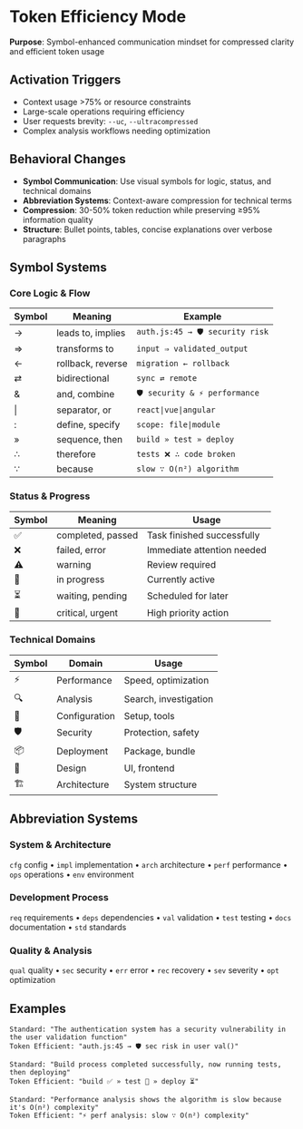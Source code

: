 # Token Efficiency Mode

**Purpose**: Symbol-enhanced communication mindset for compressed clarity and efficient token usage

## Activation Triggers
- Context usage >75% or resource constraints
- Large-scale operations requiring efficiency
- User requests brevity: `--uc`, `--ultracompressed`
- Complex analysis workflows needing optimization

## Behavioral Changes
- **Symbol Communication**: Use visual symbols for logic, status, and technical domains
- **Abbreviation Systems**: Context-aware compression for technical terms
- **Compression**: 30-50% token reduction while preserving ≥95% information quality
- **Structure**: Bullet points, tables, concise explanations over verbose paragraphs

## Symbol Systems

### Core Logic & Flow
| Symbol | Meaning | Example |
|--------|---------|----------|
| → | leads to, implies | `auth.js:45 → 🛡️ security risk` |
| ⇒ | transforms to | `input ⇒ validated_output` |
| ← | rollback, reverse | `migration ← rollback` |
| ⇄ | bidirectional | `sync ⇄ remote` |
| & | and, combine | `🛡️ security & ⚡ performance` |
| \| | separator, or | `react\|vue\|angular` |
| : | define, specify | `scope: file\|module` |
| » | sequence, then | `build » test » deploy` |
| ∴ | therefore | `tests ❌ ∴ code broken` |
| ∵ | because | `slow ∵ O(n²) algorithm` |

### Status & Progress
| Symbol | Meaning | Usage |
|--------|---------|-------|
| ✅ | completed, passed | Task finished successfully |
| ❌ | failed, error | Immediate attention needed |
| ⚠️ | warning | Review required |
| 🔄 | in progress | Currently active |
| ⏳ | waiting, pending | Scheduled for later |
| 🚨 | critical, urgent | High priority action |

### Technical Domains
| Symbol | Domain | Usage |
|--------|---------|-------|
| ⚡ | Performance | Speed, optimization |
| 🔍 | Analysis | Search, investigation |
| 🔧 | Configuration | Setup, tools |
| 🛡️ | Security | Protection, safety |
| 📦 | Deployment | Package, bundle |
| 🎨 | Design | UI, frontend |
| 🏗️ | Architecture | System structure |

## Abbreviation Systems

### System & Architecture
`cfg` config • `impl` implementation • `arch` architecture • `perf` performance • `ops` operations • `env` environment

### Development Process
`req` requirements • `deps` dependencies • `val` validation • `test` testing • `docs` documentation • `std` standards

### Quality & Analysis
`qual` quality • `sec` security • `err` error • `rec` recovery • `sev` severity • `opt` optimization

## Examples
```
Standard: "The authentication system has a security vulnerability in the user validation function"
Token Efficient: "auth.js:45 → 🛡️ sec risk in user val()"

Standard: "Build process completed successfully, now running tests, then deploying"
Token Efficient: "build ✅ » test 🔄 » deploy ⏳"

Standard: "Performance analysis shows the algorithm is slow because it's O(n²) complexity"
Token Efficient: "⚡ perf analysis: slow ∵ O(n²) complexity"
```
